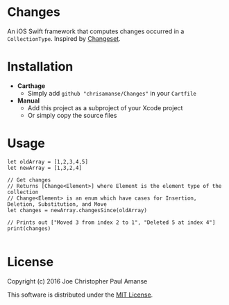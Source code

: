 # Changes
An iOS Swift framework that computes changes occurred in a `CollectionType`. Inspired by [Changeset](https://github.com/ostestlag/Changeset).

# Installation

- **Carthage**
  - Simply add `github "chrisamanse/Changes"` in your `Cartfile`
- **Manual**
  - Add this project as a subproject of your Xcode project
  - Or simply copy the source files

# Usage

```
let oldArray = [1,2,3,4,5]
let newArray = [1,3,2,4]

// Get changes
// Returns [Change<Element>] where Element is the element type of the collection
// Change<Element> is an enum which have cases for Insertion, Deletion, Substitution, and Move
let changes = newArray.changesSince(oldArray)

// Prints out ["Moved 3 from index 2 to 1", "Deleted 5 at index 4"]
print(changes)


```

# License

Copyright (c) 2016 Joe Christopher Paul Amanse

This software is distributed under the [MIT License](./LICENSE).
